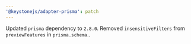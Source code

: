 ```yaml
---
'@keystonejs/adapter-prisma': patch
---
```


Updated `prisma` dependency to `2.8.0`. Removed `insensitiveFilters` from `previewFeatures` in `prisma.schema`..
